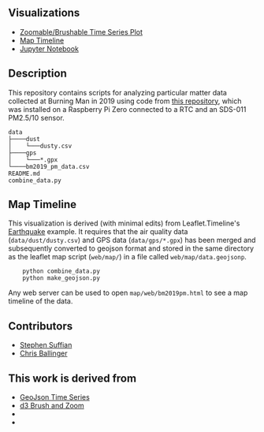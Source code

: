 ## Visualizations 

- [Zoomable/Brushable Time Series Plot](https://ssuffian.github.io/hotlouddusty-data/web/timeseries/timeseries.html)
- [Map Timeline](https://ssuffian.github.io/hotlouddusty-data/web/map/bm2019.html)
- [Jupyter Notebook](https://nbviewer.jupyter.org/github/ssuffian/hotlouddusty-data/blob/master/ipynb/initial_analysis.ipynb)


## Description

This repository contains scripts for analyzing particular matter data collected at Burning Man in 2019 using code from [this repository](https://github.com/ssuffian/hotlouddusty), which was installed on a Raspberry Pi Zero connected to a RTC and an SDS-011 PM2.5/10 sensor. 

```
data
├────dust
│    └───dusty.csv
├────gps
│    └───*.gpx
└────bm2019_pm_data.csv
README.md
combine_data.py
```

## Map Timeline

This visualization is derived (with minimal edits) from Leaflet.Timeline's [Earthquake](http://skeate.github.io/Leaflet.timeline/earthquakes.html) example. It requires that the air quality data (`data/dust/dusty.csv`) and GPS data (`data/gps/*.gpx`) has been merged and subsequently converted to geojson format and stored in the same directory as the leaflet map script (`web/map/`) in a file called `web/map/data.geojsonp`.

        python combine_data.py
        python make_geojson.py

Any web server can be used to open `map/web/bm2019pm.html` to see a map timeline of the data.

Contributors
------------

- [Stephen Suffian](https://github.com/ssuffian)
- [Chris Ballinger](https://github.com/chrisballinger)

This work is derived from
-------------------------
- [GeoJson Time Series](https://github.com/skeate/Leaflet.timeline)
- [d3 Brush and Zoom](https://bl.ocks.org/mbostock/34f08d5e11952a80609169b7917d4172)
- [Leaflet Timeline 1.2.1]: https://github.com/skeate/Leaflet.timeline
- [Leaflet 1.2.0]: https://github.com/Leaflet/Leaflet
